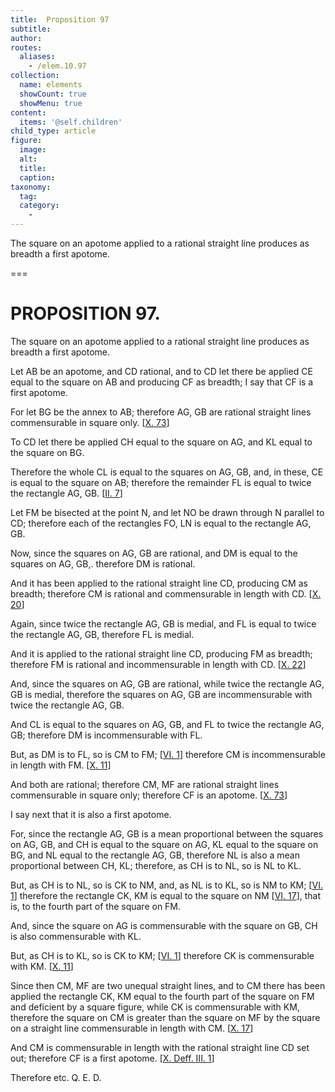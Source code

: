 ```yaml
---
title:  Proposition 97
subtitle: 
author:
routes:
  aliases:
    - /elem.10.97
collection:
  name: elements
  showCount: true
  showMenu: true
content:
  items: '@self.children'
child_type: article
figure:
  image:
  alt:
  title:
  caption:
taxonomy:
  tag:
  category:
    - 
---
```


<p>
       <hi rend="ital">The square on an apotome applied to a rational straight line produces as breadth a first apotome.</hi>
      </p>

===

<h1>PROPOSITION 97.</h1>
<p>
       <span class="ital">The square on an apotome applied to a rational straight line produces as breadth a first apotome.</span>
      </p>

<p>Let <span class="ital">AB</span> be an apotome, and <span class="ital">CD</span> rational, and to <span class="ital">CD</span> let there be applied <span class="ital">CE</span> equal to the square on <span class="ital">AB</span> and producing <span class="ital">CF</span> as breadth; I say that <span class="ital">CF</span> is a first apotome. 
      </p>

<p>For let <span class="ital">BG</span> be the annex to <span class="ital">AB</span>; therefore <span class="ital">AG</span>, <span class="ital">GB</span> are rational straight lines commensurable in square only. [<a href="/elem.10.73">X. 73</a>] </p>

<p>To <span class="ital">CD</span> let there be applied <span class="ital">CH</span> equal to the square on <span class="ital">AG</span>, and <span class="ital">KL</span> equal to the square on <span class="ital">BG</span>. </p>

<p>Therefore the whole <span class="ital">CL</span> is equal to the squares on <span class="ital">AG</span>, <span class="ital">GB</span>, and, in these, <span class="ital">CE</span> is equal to the square on <span class="ital">AB</span>; therefore the remainder <span class="ital">FL</span> is equal to twice the rectangle <span class="ital">AG</span>, <span class="ital">GB</span>. [<a href="/elem.2.7">II. 7</a>] </p>

<p>Let <span class="ital">FM</span> be bisected at the point <span class="ital">N</span>, and let <span class="ital">NO</span> be drawn through <span class="ital">N</span> parallel to <span class="ital">CD</span>; therefore each of the rectangles <span class="ital">FO</span>, <span class="ital">LN</span> is equal to the rectangle <span class="ital">AG</span>, <span class="ital">GB</span>. </p>

<p>Now, since the squares on <span class="ital">AG</span>, <span class="ital">GB</span> are rational, and <span class="ital">DM</span> is equal to the squares on <span class="ital">AG</span>, <span class="ital">GB</span>,. therefore <span class="ital">DM</span> is rational. </p>

<p>And it has been applied to the rational straight line <span class="ital">CD</span>, producing <span class="ital">CM</span> as breadth; therefore <span class="ital">CM</span> is rational and commensurable in length with <span class="ital">CD</span>. [<a href="/elem.10.20">X. 20</a>] </p>

<p>Again, since twice the rectangle <span class="ital">AG</span>, <span class="ital">GB</span> is medial, and <span class="ital">FL</span> is equal to twice the rectangle <span class="ital">AG</span>, <span class="ital">GB</span>, therefore <span class="ital">FL</span> is medial. <pb n="213"/></p>

<p>And it is applied to the rational straight line <span class="ital">CD</span>, producing <span class="ital">FM</span> as breadth; therefore <span class="ital">FM</span> is rational and incommensurable in length with <span class="ital">CD</span>. [<a href="/elem.10.22">X. 22</a>] </p>

<p>And, since the squares on <span class="ital">AG</span>, <span class="ital">GB</span> are rational, while twice the rectangle <span class="ital">AG</span>, <span class="ital">GB</span> is medial, therefore the squares on <span class="ital">AG</span>, <span class="ital">GB</span> are incommensurable with twice the rectangle <span class="ital">AG</span>, <span class="ital">GB</span>. </p>

<p>And <span class="ital">CL</span> is equal to the squares on <span class="ital">AG</span>, <span class="ital">GB</span>, and <span class="ital">FL</span> to twice the rectangle <span class="ital">AG</span>, <span class="ital">GB</span>; therefore <span class="ital">DM</span> is incommensurable with <span class="ital">FL</span>. </p>

<p>But, as <span class="ital">DM</span> is to <span class="ital">FL</span>, so is <span class="ital">CM</span> to <span class="ital">FM</span>; [<a href="/elem.6.1">VI. 1</a>] therefore <span class="ital">CM</span> is incommensurable in length with <span class="ital">FM</span>. [<a href="/elem.10.11">X. 11</a>] </p>

<p>And both are rational; therefore <span class="ital">CM</span>, <span class="ital">MF</span> are rational straight lines commensurable in square only; therefore <span class="ital">CF</span> is an apotome. [<a href="/elem.10.73">X. 73</a>] </p>

<p>I say next that it is also a first apotome. </p>

<p>For, since the rectangle <span class="ital">AG</span>, <span class="ital">GB</span> is a mean proportional between the squares on <span class="ital">AG</span>, <span class="ital">GB</span>, and <span class="ital">CH</span> is equal to the square on <span class="ital">AG</span>, <span class="ital">KL</span> equal to the square on <span class="ital">BG</span>, and <span class="ital">NL</span> equal to the rectangle <span class="ital">AG</span>, <span class="ital">GB</span>, therefore <span class="ital">NL</span> is also a mean proportional between <span class="ital">CH</span>, <span class="ital">KL</span>; therefore, as <span class="ital">CH</span> is to <span class="ital">NL</span>, so is <span class="ital">NL</span> to <span class="ital">KL</span>. </p>

<p>But, as <span class="ital">CH</span> is to <span class="ital">NL</span>, so is <span class="ital">CK</span> to <span class="ital">NM</span>, and, as <span class="ital">NL</span> is to <span class="ital">KL</span>, so is <span class="ital">NM</span> to <span class="ital">KM</span>; [<a href="/elem.6.1">VI. 1</a>] therefore the rectangle <span class="ital">CK</span>, <span class="ital">KM</span> is equal to the square on <span class="ital">NM</span> [<a href="/elem.6.17">VI. 17</a>], that is, to the fourth part of the square on <span class="ital">FM</span>. </p>

<p>And, since the square on <span class="ital">AG</span> is commensurable with the square on <span class="ital">GB</span>, <span class="ital">CH</span> is also commensurable with <span class="ital">KL</span>. </p>

<p>But, as <span class="ital">CH</span> is to <span class="ital">KL</span>, so is <span class="ital">CK</span> to <span class="ital">KM</span>; [<a href="/elem.6.1">VI. 1</a>] therefore <span class="ital">CK</span> is commensurable with <span class="ital">KM</span>. [<a href="/elem.10.11">X. 11</a>] </p>

<p>Since then <span class="ital">CM</span>, <span class="ital">MF</span> are two unequal straight lines, <pb n="214"/>and to <span class="ital">CM</span> there has been applied the rectangle <span class="ital">CK</span>, <span class="ital">KM</span> equal to the fourth part of the square on <span class="ital">FM</span> and deficient by a square figure, while <span class="ital">CK</span> is commensurable with <span class="ital">KM</span>, therefore the square on <span class="ital">CM</span> is greater than the square on <span class="ital">MF</span> by the square on a straight line commensurable in length with <span class="ital">CM</span>. [<a href="/elem.10.17">X. 17</a>] </p>

<p>And <span class="ital">CM</span> is commensurable in length with the rational straight line <span class="ital">CD</span> set out; therefore <span class="ital">CF</span> is a first apotome. [<a href="/elem.10.def.3.1">X. Deff. III. 1</a>] </p>

<p>Therefore etc. Q. E. D.</p>
